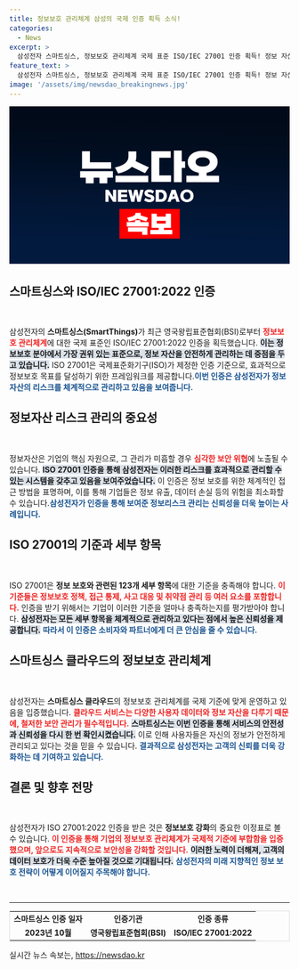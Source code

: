 ```yaml
---
title: 정보보호 관리체계 삼성의 국제 인증 획득 소식!
categories:
  - News
excerpt: >
  삼성전자 스마트싱스, 정보보호 관리체계 국제 표준 ISO/IEC 27001 인증 획득! 정보 자산 보호의 새로운 기준을 제시하며 더욱 안전한 클라우드 서비스를 약속합니다. 클릭해서 더 알아보세요!
feature_text: >
  삼성전자 스마트싱스, 정보보호 관리체계 국제 표준 ISO/IEC 27001 인증 획득! 정보 자산 보호의 새로운 기준을 제시하며 더욱 안전한 클라우드 서비스를 약속합니다. 클릭해서 더 알아보세요!
image: '/assets/img/newsdao_breakingnews.jpg'
---
```


<p><img src="/assets/img/newsdao_breakingnews.jpg" alt="pcversion 속보" /></p>

<h2 data-ke-size="size26">스마트싱스와 ISO/IEC 27001:2022 인증</h2>

<p data-ke-size="size16">&nbsp;</p>

<p>삼성전자의 <b>스마트싱스(SmartThings)</b>가 최근 영국왕립표준협회(BSI)로부터 <b><span style="color: #ee2323;">정보보호 관리체계</span></b>에 대한 국제 표준인 ISO/IEC 27001:2022 인증을 획득했습니다. <b><span style="background-color: #21538527;">이는 정보보호 분야에서 가장 권위 있는 표준으로, 정보 자산을 안전하게 관리하는 데 중점을 두고 있습니다.</span></b> ISO 27001은 국제표준화기구(ISO)가 제정한 인증 기준으로, 효과적으로 정보보호 목표를 달성하기 위한 프레임워크를 제공합니다.<b><span style="color: #1a5490;">이번 인증은 삼성전자가 정보자산의 리스크를 체계적으로 관리하고 있음을 보여줍니다.</span></b> </p>

<h2 data-ke-size="size26">정보자산 리스크 관리의 중요성</h2>

<p data-ke-size="size16">&nbsp;</p>

<p>정보자산은 기업의 핵심 자원으로, 그 관리가 미흡할 경우 <b><span style="color: #ee2323;">심각한 보안 위협</span></b>에 노출될 수 있습니다. <b><span style="background-color: #21538527;">ISO 27001 인증을 통해 삼성전자는 이러한 리스크를 효과적으로 관리할 수 있는 시스템을 갖추고 있음을 보여주었습니다.</span></b> 이 인증은 정보 보호를 위한 체계적인 접근 방법을 표명하며, 이를 통해 기업들은 정보 유출, 데이터 손실 등의 위험을 최소화할 수 있습니다.<b><span style="color: #1a5490;">삼성전자가 인증을 통해 보여준 정보리스크 관리는 신뢰성을 더욱 높이는 사례입니다.</span></b> </p>

<h2 data-ke-size="size26">ISO 27001의 기준과 세부 항목</h2>

<p data-ke-size="size16">&nbsp;</p>

<p>ISO 27001은 <b>정보 보호와 관련된 123개 세부 항목</b>에 대한 기준을 충족해야 합니다. <b><span style="color: #ee2323;">이 기준들은 정보보호 정책, 접근 통제, 사고 대응 및 취약점 관리 등 여러 요소를 포함합니다.</span></b> 인증을 받기 위해서는 기업이 이러한 기준을 얼마나 충족하는지를 평가받아야 합니다. <b><span style="background-color: #21538527;">삼성전자는 모든 세부 항목을 체계적으로 관리하고 있다는 점에서 높은 신뢰성을 제공합니다.</span></b> <b><span style="color: #1a5490;">따라서 이 인증은 소비자와 파트너에게 더 큰 안심을 줄 수 있습니다.</span></b> </p>

<h2 data-ke-size="size26">스마트싱스 클라우드의 정보보호 관리체계</h2>

<p data-ke-size="size16">&nbsp;</p>

<p>삼성전자는 <b>스마트싱스 클라우드</b>의 정보보호 관리체계를 국제 기준에 맞게 운영하고 있음을 입증했습니다. <b><span style="color: #ee2323;">클라우드 서비스는 다양한 사용자 데이터와 정보 자산을 다루기 때문에, 철저한 보안 관리가 필수적입니다.</span></b> <b><span style="background-color: #21538527;">스마트싱스는 이번 인증을 통해 서비스의 안전성과 신뢰성을 다시 한 번 확인시켰습니다.</span></b> 이로 인해 사용자들은 자신의 정보가 안전하게 관리되고 있다는 것을 믿을 수 있습니다. <b><span style="color: #1a5490;">결과적으로 삼성전자는 고객의 신뢰를 더욱 강화하는 데 기여하고 있습니다.</span></b> </p>

<h2 data-ke-size="size26">결론 및 향후 전망</h2>

<p data-ke-size="size16">&nbsp;</p>

<p>삼성전자가 ISO 27001:2022 인증을 받은 것은 <b>정보보호 강화</b>의 중요한 이정표로 볼 수 있습니다. <b><span style="color: #ee2323;">이 인증을 통해 기업의 정보보호 관리체계가 국제적 기준에 부합함을 입증했으며, 앞으로도 지속적으로 보안성을 강화할 것입니다.</span></b> <b><span style="background-color: #21538527;">이러한 노력이 더해져, 고객의 데이터 보호가 더욱 수준 높아질 것으로 기대됩니다.</span></b> <b><span style="color: #1a5490;">삼성전자의 미래 지향적인 정보 보호 전략이 어떻게 이어질지 주목해야 합니다.</span></b></p>

<p data-ke-size="size16">&nbsp;</p>

<hr>

<table style="border-collapse: collapse; border: 1px solid #ddd; width: 100%;">
    <tbody>
        <tr>
            <td style="text-align: center; height: 17px;"><b>스마트싱스 인증 일자</b></td>
            <td style="text-align: center; height: 17px;"><b>인증기관</b></td>
            <td style="text-align: center; height: 17px;"><b>인증 종류</b></td>
        </tr>
        <tr>
            <td style="text-align: center; height: 17px;"><b>2023년 10월</b></td>
            <td style="text-align: center; height: 17px;"><b>영국왕립표준협회(BSI)</b></td>
            <td style="text-align: center; height: 17px;"><b>ISO/IEC 27001:2022</b></td>
        </tr>
    </tbody>
</table>
실시간 뉴스 속보는, <a href="https://newsdao.kr" rel="dofollow">https://newsdao.kr</a>


